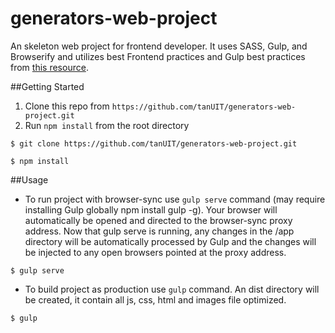 # generators-web-project
An skeleton web project for frontend developer. It uses SASS, Gulp, and Browserify and utilizes best Frontend practices and Gulp best practices from [this resource](https://github.com/greypants/gulp-starter).

##Getting Started
1. Clone this repo from `https://github.com/tanUIT/generators-web-project.git`
2. Run `npm install` from the root directory
```
$ git clone https://github.com/tanUIT/generators-web-project.git

$ npm install
```

##Usage
- To run project with browser-sync use `gulp serve` command (may require installing Gulp globally npm install gulp -g). Your browser will automatically be opened and directed to the browser-sync proxy address. Now that gulp serve is running, any changes in the /app directory will be automatically processed by Gulp and the changes will be injected to any open browsers pointed at the proxy address.
```
$ gulp serve
```
- To build project as production use `gulp` command. An dist directory will be created, it contain all js, css, html and images file optimized.
```
$ gulp
```
